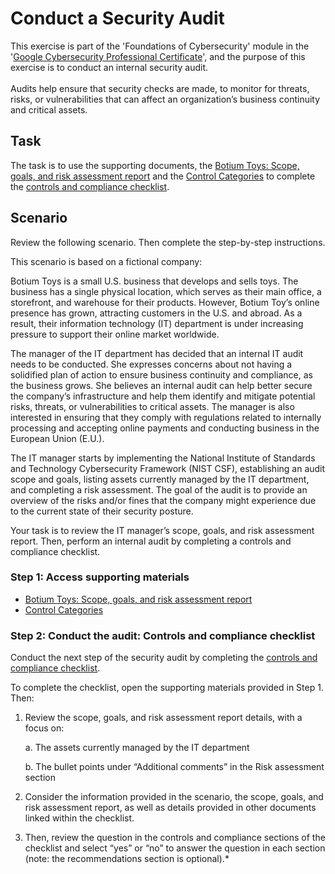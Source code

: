 # Conduct a Security Audit

This exercise is part of the 'Foundations of Cybersecurity' module in the '<a href="https://www.coursera.org/google-certificates/cybersecurity-certificate?network=g&utm_source=gg&creativeid=693701665321&matchtype=p&adgroupid=165119487572&gclid=Cj0KCQjwqdqvBhCPARIsANrmZhNXAt_8j18BwKrshjpWbrgJpCQfqPhGyrrYAAGAKKxGWwPNNPP4HwYaAoWqEALw_wcB&keyword=google%20cybersecurity%20professional%20certificate&utm_content=B2C&hide_mobile_promo=&utm_campaign=B2C_APAC_Google_FTCOF_Cybersecurity_Google_Professional_Certificate_ArtE_Set_2_Mar_24&campaignid=21105066676&gad_source=1&devicemodel=&adpostion=&utm_medium=sem&device=c&redirected_from_description_page=true">Google Cybersecurity Professional Certificate</a>', and the purpose of this exercise is to conduct an internal security audit. 
<br><br>
Audits help ensure that security checks are made, to monitor for threats, risks, or vulnerabilities that can affect an organization’s business continuity and critical assets. 

## Task

The task is to use the supporting documents, the <a href="https://github.com/andrewrodgers90/conduct_a_security_audit/blob/main/Botium_Toys_Scope_goals_and_risk_assessment_report.md">Botium Toys: Scope, goals, and risk assessment report</a> and the <a href="https://github.com/andrewrodgers90/conduct_a_security_audit/blob/main/control_categories.md">Control Categories</a> to complete the <a href="https://github.com/andrewrodgers90/conduct_a_security_audit/blob/main/controls_and_compliance_checklist.md">controls and compliance checklist</a>.

<h2>Scenario</h2>

Review the following scenario. Then complete the step-by-step instructions.

This scenario is based on a fictional company:

Botium Toys is a small U.S. business that develops and sells toys. The business has a single physical location, which serves as their main office, a storefront, and warehouse for their products. However, Botium Toy’s online presence has grown, attracting customers in the U.S. and abroad. As a result, their information technology (IT) department is under increasing pressure to support their online market worldwide. 

The manager of the IT department has decided that an internal IT audit needs to be conducted. She expresses concerns about not having a solidified plan of action to ensure business continuity and compliance, as the business grows. She believes an internal audit can help better secure the company’s infrastructure and help them identify and mitigate potential risks, threats, or vulnerabilities to critical assets. The manager is also interested in ensuring that they comply with regulations related to internally processing and accepting online payments and conducting business in the European Union (E.U.).   

The IT manager starts by implementing the National Institute of Standards and Technology Cybersecurity Framework (NIST CSF), establishing an audit scope and goals, listing assets currently managed by the IT department, and completing a risk assessment. The goal of the audit is to provide an overview of the risks and/or fines that the company might experience due to the current state of their security posture.

Your task is to review the IT manager’s scope, goals, and risk assessment report. Then, perform an internal audit by completing a controls and compliance checklist. 

<h3>Step 1: Access supporting materials</h3>

+ <a href="https://github.com/andrewrodgers90/conduct_a_security_audit/blob/main/Botium_Toys_Scope_goals_and_risk_assessment_report.md">Botium Toys: Scope, goals, and risk assessment report</a>
+ <a href="https://github.com/andrewrodgers90/conduct_a_security_audit/blob/main/control_categories.md">Control Categories</a>

<h3>Step 2: Conduct the audit: Controls and compliance checklist</h3>

Conduct the next step of the security audit by completing the <a href="https://github.com/andrewrodgers90/conduct_a_security_audit/blob/main/controls_and_compliance_checklist.md">controls and compliance checklist</a>. 

To complete the checklist, open the supporting materials provided in Step 1. Then:

1. Review the scope, goals, and risk assessment report details, with a focus on:

      a. The assets currently managed by the IT department

      b. The bullet points under “Additional comments” in the Risk assessment section

2. Consider the information provided in the scenario, the scope, goals, and risk assessment report, as well as details provided in other documents linked within the checklist. 

3. Then, review the question in the controls and compliance sections of the checklist and select “yes” or “no” to answer the question in each section (note: the recommendations section is optional).*
